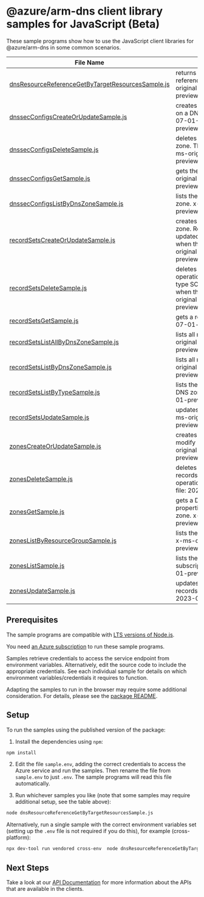 # @azure/arm-dns client library samples for JavaScript (Beta)

These sample programs show how to use the JavaScript client libraries for @azure/arm-dns in some common scenarios.

| **File Name**                                                                                       | **Description**                                                                                                                                                                                                                    |
| --------------------------------------------------------------------------------------------------- | ---------------------------------------------------------------------------------------------------------------------------------------------------------------------------------------------------------------------------------- |
| [dnsResourceReferenceGetByTargetResourcesSample.js][dnsresourcereferencegetbytargetresourcessample] | returns the DNS records specified by the referencing targetResourceIds. x-ms-original-file: 2023-07-01-preview/GetDnsResourceReference.json                                                                                        |
| [dnssecConfigsCreateOrUpdateSample.js][dnssecconfigscreateorupdatesample]                           | creates or updates the DNSSEC configuration on a DNS zone. x-ms-original-file: 2023-07-01-preview/CreateOrUpdateDnssecConfig.json                                                                                                  |
| [dnssecConfigsDeleteSample.js][dnssecconfigsdeletesample]                                           | deletes the DNSSEC configuration on a DNS zone. This operation cannot be undone. x-ms-original-file: 2023-07-01-preview/DeleteDnssecConfig.json                                                                                    |
| [dnssecConfigsGetSample.js][dnssecconfigsgetsample]                                                 | gets the DNSSEC configuration. x-ms-original-file: 2023-07-01-preview/GetDnssecConfig.json                                                                                                                                         |
| [dnssecConfigsListByDnsZoneSample.js][dnssecconfigslistbydnszonesample]                             | lists the DNSSEC configurations in a DNS zone. x-ms-original-file: 2023-07-01-preview/ListDnssecConfigsByZone.json                                                                                                                 |
| [recordSetsCreateOrUpdateSample.js][recordsetscreateorupdatesample]                                 | creates or updates a record set within a DNS zone. Record sets of type SOA can be updated but not created (they are created when the DNS zone is created). x-ms-original-file: 2023-07-01-preview/CreateOrUpdateAAAARecordset.json |
| [recordSetsDeleteSample.js][recordsetsdeletesample]                                                 | deletes a record set from a DNS zone. This operation cannot be undone. Record sets of type SOA cannot be deleted (they are deleted when the DNS zone is deleted). x-ms-original-file: 2023-07-01-preview/DeleteAAAARecordset.json  |
| [recordSetsGetSample.js][recordsetsgetsample]                                                       | gets a record set. x-ms-original-file: 2023-07-01-preview/GetAAAARecordset.json                                                                                                                                                    |
| [recordSetsListAllByDnsZoneSample.js][recordsetslistallbydnszonesample]                             | lists all record sets in a DNS zone. x-ms-original-file: 2023-07-01-preview/ListAllRecordSetsByZone.json                                                                                                                           |
| [recordSetsListByDnsZoneSample.js][recordsetslistbydnszonesample]                                   | lists all record sets in a DNS zone. x-ms-original-file: 2023-07-01-preview/ListRecordSetsByZone.json                                                                                                                              |
| [recordSetsListByTypeSample.js][recordsetslistbytypesample]                                         | lists the record sets of a specified type in a DNS zone. x-ms-original-file: 2023-07-01-preview/ListAAAARecordset.json                                                                                                             |
| [recordSetsUpdateSample.js][recordsetsupdatesample]                                                 | updates a record set within a DNS zone. x-ms-original-file: 2023-07-01-preview/PatchAAAARecordset.json                                                                                                                             |
| [zonesCreateOrUpdateSample.js][zonescreateorupdatesample]                                           | creates or updates a DNS zone. Does not modify DNS records within the zone. x-ms-original-file: 2023-07-01-preview/CreateOrUpdateZone.json                                                                                         |
| [zonesDeleteSample.js][zonesdeletesample]                                                           | deletes a DNS zone. WARNING: All DNS records in the zone will also be deleted. This operation cannot be undone. x-ms-original-file: 2023-07-01-preview/DeleteZone.json                                                             |
| [zonesGetSample.js][zonesgetsample]                                                                 | gets a DNS zone. Retrieves the zone properties, but not the record sets within the zone. x-ms-original-file: 2023-07-01-preview/GetZone.json                                                                                       |
| [zonesListByResourceGroupSample.js][zoneslistbyresourcegroupsample]                                 | lists the DNS zones within a resource group. x-ms-original-file: 2023-07-01-preview/ListZonesByResourceGroup.json                                                                                                                  |
| [zonesListSample.js][zoneslistsample]                                                               | lists the DNS zones in all resource groups in a subscription. x-ms-original-file: 2023-07-01-preview/ListZonesBySubscription.json                                                                                                  |
| [zonesUpdateSample.js][zonesupdatesample]                                                           | updates a DNS zone. Does not modify DNS records within the zone. x-ms-original-file: 2023-07-01-preview/PatchZone.json                                                                                                             |

## Prerequisites

The sample programs are compatible with [LTS versions of Node.js](https://github.com/nodejs/release#release-schedule).

You need [an Azure subscription][freesub] to run these sample programs.

Samples retrieve credentials to access the service endpoint from environment variables. Alternatively, edit the source code to include the appropriate credentials. See each individual sample for details on which environment variables/credentials it requires to function.

Adapting the samples to run in the browser may require some additional consideration. For details, please see the [package README][package].

## Setup

To run the samples using the published version of the package:

1. Install the dependencies using `npm`:

```bash
npm install
```

2. Edit the file `sample.env`, adding the correct credentials to access the Azure service and run the samples. Then rename the file from `sample.env` to just `.env`. The sample programs will read this file automatically.

3. Run whichever samples you like (note that some samples may require additional setup, see the table above):

```bash
node dnsResourceReferenceGetByTargetResourcesSample.js
```

Alternatively, run a single sample with the correct environment variables set (setting up the `.env` file is not required if you do this), for example (cross-platform):

```bash
npx dev-tool run vendored cross-env  node dnsResourceReferenceGetByTargetResourcesSample.js
```

## Next Steps

Take a look at our [API Documentation][apiref] for more information about the APIs that are available in the clients.

[dnsresourcereferencegetbytargetresourcessample]: https://github.com/Azure/azure-sdk-for-js/blob/main/sdk/dns/arm-dns/samples/v6-beta/javascript/dnsResourceReferenceGetByTargetResourcesSample.js
[dnssecconfigscreateorupdatesample]: https://github.com/Azure/azure-sdk-for-js/blob/main/sdk/dns/arm-dns/samples/v6-beta/javascript/dnssecConfigsCreateOrUpdateSample.js
[dnssecconfigsdeletesample]: https://github.com/Azure/azure-sdk-for-js/blob/main/sdk/dns/arm-dns/samples/v6-beta/javascript/dnssecConfigsDeleteSample.js
[dnssecconfigsgetsample]: https://github.com/Azure/azure-sdk-for-js/blob/main/sdk/dns/arm-dns/samples/v6-beta/javascript/dnssecConfigsGetSample.js
[dnssecconfigslistbydnszonesample]: https://github.com/Azure/azure-sdk-for-js/blob/main/sdk/dns/arm-dns/samples/v6-beta/javascript/dnssecConfigsListByDnsZoneSample.js
[recordsetscreateorupdatesample]: https://github.com/Azure/azure-sdk-for-js/blob/main/sdk/dns/arm-dns/samples/v6-beta/javascript/recordSetsCreateOrUpdateSample.js
[recordsetsdeletesample]: https://github.com/Azure/azure-sdk-for-js/blob/main/sdk/dns/arm-dns/samples/v6-beta/javascript/recordSetsDeleteSample.js
[recordsetsgetsample]: https://github.com/Azure/azure-sdk-for-js/blob/main/sdk/dns/arm-dns/samples/v6-beta/javascript/recordSetsGetSample.js
[recordsetslistallbydnszonesample]: https://github.com/Azure/azure-sdk-for-js/blob/main/sdk/dns/arm-dns/samples/v6-beta/javascript/recordSetsListAllByDnsZoneSample.js
[recordsetslistbydnszonesample]: https://github.com/Azure/azure-sdk-for-js/blob/main/sdk/dns/arm-dns/samples/v6-beta/javascript/recordSetsListByDnsZoneSample.js
[recordsetslistbytypesample]: https://github.com/Azure/azure-sdk-for-js/blob/main/sdk/dns/arm-dns/samples/v6-beta/javascript/recordSetsListByTypeSample.js
[recordsetsupdatesample]: https://github.com/Azure/azure-sdk-for-js/blob/main/sdk/dns/arm-dns/samples/v6-beta/javascript/recordSetsUpdateSample.js
[zonescreateorupdatesample]: https://github.com/Azure/azure-sdk-for-js/blob/main/sdk/dns/arm-dns/samples/v6-beta/javascript/zonesCreateOrUpdateSample.js
[zonesdeletesample]: https://github.com/Azure/azure-sdk-for-js/blob/main/sdk/dns/arm-dns/samples/v6-beta/javascript/zonesDeleteSample.js
[zonesgetsample]: https://github.com/Azure/azure-sdk-for-js/blob/main/sdk/dns/arm-dns/samples/v6-beta/javascript/zonesGetSample.js
[zoneslistbyresourcegroupsample]: https://github.com/Azure/azure-sdk-for-js/blob/main/sdk/dns/arm-dns/samples/v6-beta/javascript/zonesListByResourceGroupSample.js
[zoneslistsample]: https://github.com/Azure/azure-sdk-for-js/blob/main/sdk/dns/arm-dns/samples/v6-beta/javascript/zonesListSample.js
[zonesupdatesample]: https://github.com/Azure/azure-sdk-for-js/blob/main/sdk/dns/arm-dns/samples/v6-beta/javascript/zonesUpdateSample.js
[apiref]: https://learn.microsoft.com/javascript/api/@azure/arm-dns?view=azure-node-preview
[freesub]: https://azure.microsoft.com/free/
[package]: https://github.com/Azure/azure-sdk-for-js/tree/main/sdk/dns/arm-dns/README.md
